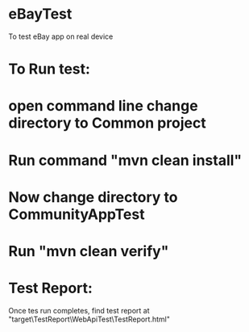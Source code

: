 # eBayTest
To test eBay app on real device
# To Run test: 
# open command line change directory to Common project 
# Run command "mvn clean install" 
# Now change directory to CommunityAppTest 
# Run "mvn clean verify"

# Test Report:
Once tes run completes, find test report at "target\TestReport\WebApiTest\TestReport.html"

